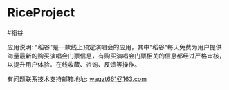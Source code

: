 # RiceProject
#稻谷

应用说明: "稻谷"是一款线上预定演唱会的应用，其中"稻谷"每天免费为用户提供海量最新的购买演唱会门票信息，有购买演唱会门票相关的信息都经过严格审核，以提升用户体验。在线收藏、咨询、反馈等操作。

有问题联系技术支持邮箱地址: waqzt661@163.com

